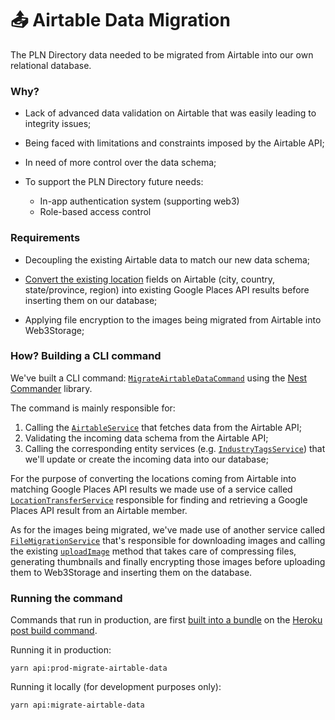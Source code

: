 # 📤 Airtable Data Migration

The PLN Directory data needed to be migrated from Airtable into our own relational database.

### Why?

- Lack of advanced data validation on Airtable that was easily leading to integrity issues;

- Being faced with limitations and constraints imposed by the Airtable API;

- In need of more control over the data schema;

- To support the PLN Directory future needs:
  - In-app authentication system (supporting web3)
  - Role-based access control

### Requirements

- Decoupling the existing Airtable data to match our new data schema;

- [Convert the existing location](./LOCATION_MAPPING.md) fields on Airtable (city, country, state/province, region) into existing Google Places API results before inserting them on our database;

- Applying file encryption to the images being migrated from Airtable into Web3Storage;

### How? Building a CLI command

We've built a CLI command: [`MigrateAirtableDataCommand`](../apps/web-api/src/commands/migrate-airtable-data.command.ts) using the [Nest Commander](https://github.com/jmcdo29/nest-commander) library.

The command is mainly responsible for:

1. Calling the [`AirtableService`](../apps/web-api/src/utils/airtable/airtable.service.ts) that fetches data from the Airtable API;
2. Validating the incoming data schema from the Airtable API;
3. Calling the corresponding entity services (e.g. [`IndustryTagsService`](../apps/web-api/src/industry-tags/industry-tags.service.ts#L24)) that we'll update or create the incoming data into our database;

For the purpose of converting the locations coming from Airtable into matching Google Places API results we made use of a service called [`LocationTransferService`](../apps/web-api/src/utils/location-transfer/location-transfer.service.ts) responsible for finding and retrieving a Google Places API result from an Airtable member.

As for the images being migrated, we've made use of another service called [`FileMigrationService`](../apps/web-api/src/utils/file-migration/file-migration.service.ts) that's responsible for downloading images and calling the existing [`uploadImage`](../apps/web-api/src/images/images.controller.ts#L61) method that takes care of compressing files, generating thumbnails and finally encrypting those images before uploading them to Web3Storage and inserting them on the database.

### Running the command

Commands that run in production, are first [built into a bundle](../apps/web-api/project.json#L29) on the [Heroku post build command](../package.json#L15).

Running it in production:

```console
yarn api:prod-migrate-airtable-data
```

Running it locally (for development purposes only):

```console
yarn api:migrate-airtable-data
```
